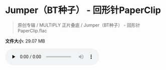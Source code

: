 # Jumper（BT种子） - 回形针PaperClip

> 原创专辑 / MULTIPLY 正片叠底 / Jumper（BT种子） - 回形针PaperClip.flac

**文件大小**: 29.07 MB

<audio preload="none" controls><source src="https://file.hsyhx.top/archive/原创专辑/MULTIPLY_正片叠底/Jumper（BT种子） - 回形针PaperClip.flac" type="audio/mpeg">您的浏览器不支持此音频格式</audio>
